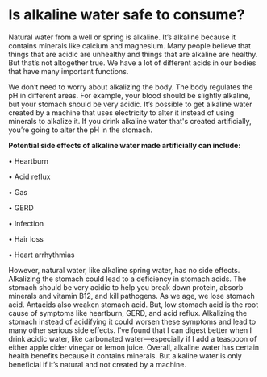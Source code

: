 # Is alkaline water safe to consume?

Natural water from a well or spring is alkaline. It’s alkaline because it contains minerals like calcium and magnesium. Many people believe that things that are acidic are unhealthy and things that are alkaline are healthy. But that’s not altogether true. We have a lot of different acids in our bodies that have many important functions.

We don’t need to worry about alkalizing the body. The body regulates the pH in different areas. For example, your blood should be slightly alkaline, but your stomach should be very acidic. It’s possible to get alkaline water created by a machine that uses electricity to alter it instead of using minerals to alkalize it. If you drink alkaline water that's created artificially, you’re going to alter the pH in the stomach.

**Potential side effects of alkaline water made artificially can include:**

• Heartburn

• Acid reflux

• Gas

• GERD

• Infection

• Hair loss

• Heart arrhythmias

However, natural water, like alkaline spring water, has no side effects. Alkalizing the stomach could lead to a deficiency in stomach acids. The stomach should be very acidic to help you break down protein, absorb minerals and vitamin B12, and kill pathogens. As we age, we lose stomach acid.
Antacids also weaken stomach acid. But, low stomach acid is the root cause of symptoms like heartburn, GERD, and acid reflux. Alkalizing the stomach instead of acidifying it could worsen these symptoms and lead to many other serious side effects. I’ve found that I can digest better when I drink acidic water, like carbonated water—especially if I add a teaspoon of either apple cider vinegar or lemon juice. Overall, alkaline water has certain health benefits because it contains minerals. But alkaline water is only beneficial if it’s natural and not created by a machine.